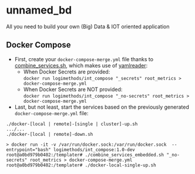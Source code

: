 # unnamed_bd
All you need to build your own (Big) Data &amp; IOT oriented application

## Docker Compose

* First, create your `docker-compose-merge.yml` file thanks to [combine_services.sh](./compose/combine_services.sh), which makes use of [yamlreader](https://github.com/ImmobilienScout24/yamlreader):
    * When Docker Secrets are provided:    
    `docker run logimethods/int_compose "_secrets" root_metrics > docker-compose-merge.yml`
    * When Docker Secrets are NOT provided:    
    `docker run logimethods/int_compose "_no-secrets" root_metrics > docker-compose-merge.yml`
* Last, but not least, start the services based on the previously generated `docker-compose-merge.yml` file:
```
./docker-[local | remote]-[single | cluster]-up.sh
.../...
./docker-[local | remote]-down.sh
```

```
> docker run -it -v /var/run/docker.sock:/var/run/docker.sock  --entrypoint="bash" logimethods/int_compose:1.0-dev
root@a0bd979b0402:/templater# ./combine_services_embedded.sh "_no-secrets" root_metrics > docker-compose-merge.yml
root@a0bd979b0402:/templater# ./docker-local-single-up.sh
```
